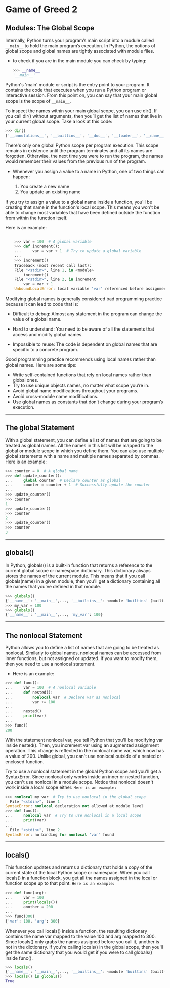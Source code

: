 # Game of Greed 2

## Modules: The Global Scope

Internally, Python turns your program’s main script into a module called ```__main__``` to hold the main program’s execution. In Python, the notions of global scope and global names are tightly associated with module files.

- to check if you are in the main module you can check by typing:

    ```python
    >>> __name__
    '__main__'

    ```

Python's 'main' module or script is the entry point to your program. It contains the code that executes when you run a Python program or interactive session. From this point on, you can say that your main global scope is the scope of ```__main__```.

To inspect the names within your main global scope, you can use dir(). If you call dir() without arguments, then you’ll get the list of names that live in your current global scope. Take a look at this code:

```python
>>> dir()
['__annotations__', '__builtins__', '__doc__', '__loader__', '__name__', '__package__', '__spec__']

```

There's only one global Python scope per program execution. This scope remains in existence until the program terminates and all its names are forgotten. Otherwise, the next time you were to run the program, the names would remember their values from the previous run of the program.

- Whenever you assign a value to a name in Python, one of two things can happen:

    1. You create a new name
    2. You update an existing name

If you try to assign a value to a global name inside a function, you'll be creating that name in the function's local scope. This means you won't be able to change most variables that have been defined outside the function from within the function itself.

Here is an example:

```python
    
    >>> var = 100  # A global variable
    >>> def increment():
    ...     var = var + 1  # Try to update a global variable
    ...
    >>> increment()
    Traceback (most recent call last):
    File "<stdin>", line 1, in <module>
        increment()
    File "<stdin>", line 2, in increment
        var = var + 1
    UnboundLocalError: local variable 'var' referenced before assignment

```

Modifying global names is generally considered bad programming practice because it can lead to code that is:

- Difficult to debug: Almost any statement in the program can change the value of a global name.

- Hard to understand: You need to be aware of all the statements that access and modify global names.

- Impossible to reuse: The code is dependent on global names that are specific to a concrete program.

Good programming practice recommends using local names rather than global names. Here are some tips:

- Write self-contained functions that rely on local names rather than global ones.
- Try to use unique objects names, no matter what scope you’re in.
- Avoid global name modifications throughout your programs.
- Avoid cross-module name modifications.
- Use global names as constants that don’t change during your program’s execution.

----

## The global Statement

With a global statement, you can define a list of names that are going to be treated as global names. All the names in this list will be mapped to the global or module scope in which you define them. You can also use multiple global statements with a name and multiple names separated by commas. Here is an example:

```python
>>> counter = 0  # A global name
>>> def update_counter():
...     global counter  # Declare counter as global
...     counter = counter + 1  # Successfully update the counter
...
>>> update_counter()
>>> counter
1
>>> update_counter()
>>> counter
2
>>> update_counter()
>>> counter
3
```

-----

## globals()

In Python, globals() is a built-in function that returns a reference to the current global scope or namespace dictionary. This dictionary always stores the names of the current module. This means that if you call globals(name) in a given module, then you'll get a dictionary containing all the names that you've defined in that module.

```python
>>> globals()
{'__name__': '__main__',..., '__builtins__': <module 'builtins' (built-in)>}
>>> my_var = 100
>>> globals()
{'__name__': '__main__',..., 'my_var': 100}

```

-----

## The nonlocal Statement

Python allows you to define a list of names that are going to be treated as nonlocal. Similarly to global names, nonlocal names can be accessed from inner functions, but not assigned or updated. If you want to modify them, then you need to use a nonlocal statement.

- Here is an example:

```python
>>> def func():
...     var = 100  # A nonlocal variable
...     def nested():
...         nonlocal var  # Declare var as nonlocal
...         var += 100
...
...     nested()
...     print(var)
...
>>> func()
200
```

With the statement nonlocal var, you tell Python that you'll be modifying var inside nested(). Then, you increment var using an augmented assignment operation. This change is reflected in the nonlocal name var, which now has a value of 200. Unlike global, you can't use nonlocal outside of a nested or enclosed function.

Try to use a nonlocal statement in the global Python scope and you'll get a SyntaxError. Since nonlocal only works inside an inner or nested function, you can't use nonlocal in a module scope. Notice that nonlocal doesn't work inside a local scope either. ```Here is an example:```

```python
>>> nonlocal my_var  # Try to use nonlocal in the global scope
  File "<stdin>", line 1
SyntaxError: nonlocal declaration not allowed at module level
>>> def func():
...     nonlocal var  # Try to use nonlocal in a local scope
...     print(var)
...
  File "<stdin>", line 2
SyntaxError: no binding for nonlocal 'var' found

```
-----------

## locals()

This function updates and returns a dictionary that holds a copy of the current state of the local Python scope or namespace. When you call locals() in a function block, you get all the names assigned in the local or function scope up to that point. ```Here is an example:```

```python
>>> def func(arg):
...     var = 100
...     print(locals())
...     another = 200
...
>>> func(300)
{'var': 100, 'arg': 300}

```

Whenever you call locals() inside a function, the resulting dictionary contains the name var mapped to the value 100 and arg mapped to 300. Since locals() only grabs the names assigned before you call it, another is not in the dictionary. If you're calling locals() in the global scope, then you'll get the same dictionary that you would get if you were to call globals() inside func().

```python
>>> locals()
{'__name__': '__main__',..., '__builtins__': <module 'builtins' (built-in)>}
>>> locals() is globals()
True
```
